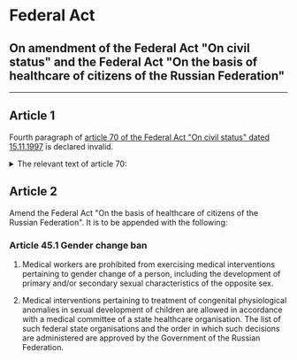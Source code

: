 # Federal Act

## On amendment of the Federal Act "On civil status" and the Federal Act "On the basis of healthcare of citizens of the Russian Federation"

------

## Article 1

Fourth paragraph of [article 70 of the Federal Act "On civil status" dated 15.11.1997](https://www.consultant.ru/document/cons_doc_LAW_16758/0fe05a683d844cb8169faec4b024047c065e4f3b/) is declared invalid.

<details>
  <summary>The relevant text of article 70:</summary>

[Link to the article on Consultant Plus](https://www.consultant.ru/document/cons_doc_LAW_16758/0fe05a683d844cb8169faec4b024047c065e4f3b/)

Corrections or amendments to civil status are conducted by civil registration officials if:

...

...

A gender change document is provided that was issued by a licensed medical organisation in the form and procedure that is mandated by the branch of federal government responsible for healthcare regulation.
</details>

## Article 2

Amend the Federal Act "On the basis of healthcare of citizens of the Russian Federation". It is to be appended with the following:

### Article 45.1 Gender change ban

1. Medical workers are prohibited from exercising medical interventions pertaining to gender change of a person, including the development of primary and/or secondary sexual characteristics of the opposite sex.

2. Medical interventions pertaining to treatment of congenital physiological anomalies in sexual development of children are allowed in accordance with a medical committee of a state healthcare organisation. The list of such federal state organisations and the order in which such decisions are administered are approved by the Government of the Russian Federation.